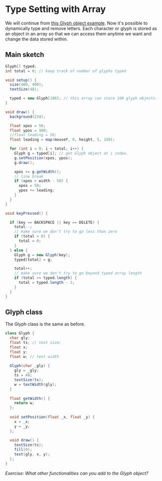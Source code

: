 # Type Setting with Array

We will continue from [this Glyph object example](w8-object-glyph.md). Now it's possible to dynamically type and remove letters. Each character or glyph is stored as an object in an array so that we can access them anytime we want and change the data stored within.

## Main sketch
```java
Glyph[] typed;
int total = 0; // keep track of number of glyphs typed

void setup() {
  size(400, 400);
  textSize(48);

  typed = new Glyph[100]; // this array can store 100 glyph objects.
}

void draw() {
  background(234);

  float xpos = 50;
  float ypos = 100;
  //float leading = 50;
  float leading = map(mouseY, 0, height, 5, 150);

  for (int i = 0; i < total; i++) {
    Glyph g = typed[i]; // get Glyph object at i index.
    g.setPosition(xpos, ypos);
    g.draw();

    xpos += g.getWidth();
    // line break
    if (xpos > width - 50) {
      xpos = 50;
      ypos += leading;
    }
  }
}

void keyPressed() { 

  if (key == BACKSPACE || key == DELETE) {
    total--;
    // make sure we don't try to go less than zero
    if (total < 0) {
      total = 0;
    }
  } else {
    Glyph g = new Glyph(key);
    typed[total] = g;

    total++;
    // make sure we don't try to go beyond typed array length
    if (total >= typed.length) {
      total = typed.length - 1;
    }
  }
}
```

## Glyph class
The Glyph class is the same as before.

```java
class Glyph {
  char gly;
  float ts; // text size;
  float x;
  float y;
  float w; // text width
  
  Glyph(char _gly) {
    gly = _gly;
    ts = 48;
    textSize(ts);
    w = textWidth(gly);
  }
  
  float getWidth() {
    return w;
  };
  
  void setPosition(float _x, float _y) {
    x = _x;
    y = _y;
  };
  
  void draw() {
    textSize(ts);
    fill(0);
    text(gly, x, y);
  };
}
```
*Exercise: What other functionalities can you add to the Glyph object?*
